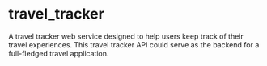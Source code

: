 # travel_tracker
A travel tracker web service designed to help users keep track of their travel experiences. This travel tracker API could serve as the backend for a full-fledged travel application.
